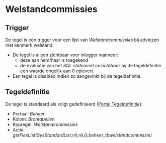 # Welstandcommissies

## Trigger

De tegel is een trigger voor een lijst van *Welstandcommissies* bij adviezen met kenmerk welstand.

* De tegel is alleen zichtbaar voor inlogger wanneer:
  * deze aan hem/haar is toegekend
  * de evaluatie van het *SQL statement onzichtbaar* bij de tegeldefinitie een waarde ongelijk aan 0 oplevert.
* Een tegel is disabled indien zo aangevinkt bij de tegeldefinitie.

## Tegeldefinitie

De tegel is standaard als volgt gedefinieerd ([Portal Tegeldefinitie](/docs/instellen_inrichten/portaldefinitie/portal_tegel.md)):

* Portaal: *Beheer*
* Kolom: *Brontabellen*
* Kopregel: *Welstandcommissies*
* Actie: *getFlexList(SysStandardList,nil,nil,G,beheer_tbwelstandcommissie)*
